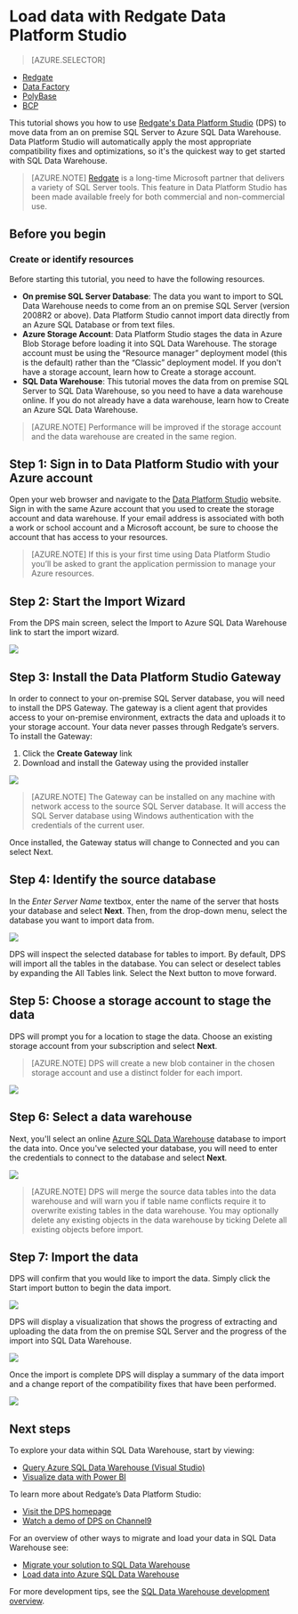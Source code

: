 <properties
   pageTitle="Use Redgate's Data Platform Studio to load data into SQL Data Warehouse | Microsoft Azure"
   description="Learn how to use Redgate's Data Platform Studio for data warehousing scenarios."
   services="sql-data-warehouse"
   documentationCenter="NA"
   authors="mausher"
   manager="barbkess"
   editor=""/>

<tags
   ms.service="sql-data-warehouse"
   ms.devlang="NA"
   ms.topic="get-started-article"
   ms.tgt_pltfrm="NA"
   ms.workload="data-services"
   ms.date="10/05/2016"
   ms.author="mausher;barbkess"/>


# Load data with Redgate Data Platform Studio

> [AZURE.SELECTOR]
- [Redgate](sql-data-warehouse-load-with-redgate.md)
- [Data Factory](sql-data-warehouse-get-started-load-with-azure-data-factory.md)
- [PolyBase](sql-data-warehouse-get-started-load-with-polybase.md)
- [BCP](sql-data-warehouse-load-with-bcp.md)

This tutorial shows you how to use [Redgate's Data Platform Studio](http://www.red-gate.com/products/azure-development/data-platform-studio/) (DPS) to move data from an on premise SQL Server to Azure SQL Data Warehouse. Data Platform Studio will automatically apply the most appropriate compatibility fixes and optimizations, so it's the quickest way to get started with SQL Data Warehouse.

> [AZURE.NOTE] [Redgate](http://www.red-gate.com) is a long-time Microsoft partner that delivers a variety of SQL Server tools. This feature in Data Platform Studio has been made available freely for both commercial and non-commercial use.

## Before you begin
### Create or identify resources

Before starting this tutorial, you need to have the following resources.
- **On premise SQL Server Database**: The data you want to import to SQL Data Warehouse needs to come from an on premise SQL Server (version 2008R2 or above). Data Platform Studio cannot import data directly from an Azure SQL Database or from text files.
- **Azure Storage Account**: Data Platform Studio stages the data in Azure Blob Storage before loading it into SQL Data Warehouse. The storage account must be using the “Resource manager” deployment model (this is the default) rather than the “Classic” deployment model. If you don't have a storage account, learn how to Create a storage account. 
- **SQL Data Warehouse**: This tutorial moves the data from on premise SQL Server to SQL Data Warehouse, so you need to have a data warehouse online. If you do not already have a data warehouse, learn how to Create an Azure SQL Data Warehouse.

> [AZURE.NOTE] Performance will be improved if the storage account and the data warehouse are created in the same region.


## Step 1: Sign in to Data Platform Studio with your Azure account
Open your web browser and navigate to the [Data Platform Studio](https://www.dataplatformstudio.com/) website. Sign in with the same Azure account that you used to create the storage account and data warehouse. If your email address is associated with both a work or school account and a Microsoft account, be sure to choose the account that has access to your resources.

> [AZURE.NOTE] If this is your first time using Data Platform Studio you’ll be asked to grant the application permission to manage your Azure resources.

## Step 2: Start the Import Wizard
From the DPS main screen, select the Import to Azure SQL Data Warehouse link to start the import wizard.

![][1]

## Step 3: Install the Data Platform Studio Gateway
In order to connect to your on-premise SQL Server database, you will need to install the DPS Gateway. The gateway is a client agent that provides access to your on-premise environment, extracts the data and uploads it to your storage account. Your data never passes through Redgate’s servers.
To install the Gateway:
1.	Click the **Create Gateway** link
2. Download and install the Gateway using the provided installer

![][2]

> [AZURE.NOTE] The Gateway can be installed on any machine with network access to the source SQL Server database. It will access the SQL Server database using Windows authentication with the credentials of the current user.

Once installed, the Gateway status will change to Connected and you can select Next.

## Step 4: Identify the source database
In the *Enter Server Name* textbox, enter the name of the server that hosts your database and select **Next**. Then, from the drop-down menu, select the database you want to import data from.

![][3]

DPS will inspect the selected database for tables to import. By default, DPS will import all the tables in the database. You can select or deselect tables by expanding the All Tables link. Select the Next button to move forward.

## Step 5: Choose a storage account to stage the data
DPS will prompt you for a location to stage the data. Choose an existing storage account from your subscription and select **Next**.

> [AZURE.NOTE] DPS will create a new blob container in the chosen storage account and use a distinct folder for each import.

![][4]

## Step 6: Select a data warehouse
Next, you'll select an online [Azure SQL Data Warehouse](http://aka.ms/sqldw) database to import the data into. Once you've selected your database, you will need to enter the credentials to connect to the database and select **Next**.

![][5]

> [AZURE.NOTE] DPS will merge the source data tables into the data warehouse and will warn you if table name conflicts require it to overwrite existing tables in the data warehouse. You may optionally delete any existing objects in the data warehouse by ticking Delete all existing objects before import.

## Step 7: Import the data
DPS will confirm that you would like to import the data. Simply click the Start import button to begin the data import.

![][6]

DPS will display a visualization that shows the progress of extracting and uploading the data from the on premise SQL Server and the progress of the import into SQL Data Warehouse.

![][7]

Once the import is complete DPS will display a summary of the data import and a change report of the compatibility fixes that have been performed.

![][8]

## Next steps
To explore your data within SQL Data Warehouse, start by viewing:
- [Query Azure SQL Data Warehouse (Visual Studio)][]
- [Visualize data with Power BI][]

To learn more about Redgate’s Data Platform Studio:
- [Visit the DPS homepage](http://www.dataplatformstudio.com/)
- [Watch a demo of DPS on Channel9](https://channel9.msdn.com/Blogs/cloud-with-a-silver-lining/Loading-data-into-Azure-SQL-Datawarehouse-with-Redgate-Data-Platform-Studio)

For an overview of other ways to migrate and load your data in SQL Data Warehouse see:
- [Migrate your solution to SQL Data Warehouse][]
- [Load data into Azure SQL Data Warehouse](https://azure.microsoft.com/documentation/articles/sql-data-warehouse-overview-load/)

For more development tips, see the [SQL Data Warehouse development overview](https://azure.microsoft.com/documentation/articles/sql-data-warehouse-overview-develop/).

<!--Image references-->
[1]: media/sql-data-warehouse-redgate/2016-10-05_15-59-56.png
[2]: media/sql-data-warehouse-redgate/2016-10-05_11-16-07.png
[3]: media/sql-data-warehouse-redgate/2016-10-05_11-17-46.png
[4]: media/sql-data-warehouse-redgate/2016-10-05_11-20-41.png
[5]: media/sql-data-warehouse-redgate/2016-10-05_11-31-24.png
[6]: media/sql-data-warehouse-redgate/2016-10-05_11-32-20.png
[7]: media/sql-data-warehouse-redgate/2016-10-05_11-49-53.png
[8]: media/sql-data-warehouse-redgate/2016-10-05_12-57-10.png

<!--Article references-->
[Query Azure SQL Data Warehouse (Visual Studio)]: ./sql-data-warehouse-query-visual-studio.md
[Visualize data with Power BI]: ./sql-data-warehouse-get-started-visualize-with-power-bi.md
[Migrate your solution to SQL Data Warehouse]: ./sql-data-warehouse-overview-migrate.md
[Load data into Azure SQL Data Warehouse]: ./sql-data-warehouse-overview-load.md
[SQL Data Warehouse development overview]: ./sql-data-warehouse-overview-develop.md